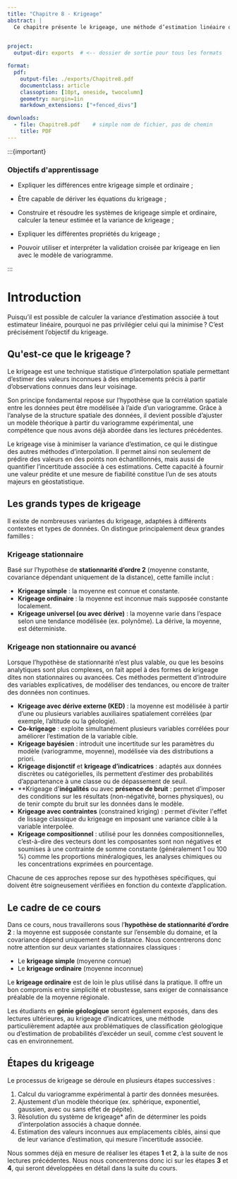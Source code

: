 ```yaml
---
title: "Chapitre 8 - Krigeage"
abstract: |
  Ce chapitre présente le krigeage, une méthode d’estimation linéaire optimale largement utilisée en géostatistique. Après avoir introduit les principes fondamentaux, nous détaillons les différences entre krigeage simple et ordinaire, ainsi que la dérivation des équations associées. Nous expliquons comment construire et résoudre les systèmes de krigeage, calculer les estimations et leurs variances, et analyser les propriétés mathématiques et pratiques du krigeage. Enfin, nous abordons l’utilisation de la validation croisée pour évaluer la qualité des modèles de variogramme et affiner les estimations.
 

project:
  output-dir: exports  # <-- dossier de sortie pour tous les formats

format:
  pdf:
    output-file: ./exports/Chapitre8.pdf
    documentclass: article
    classoption: [10pt, oneside, twocolumn]
    geometry: margin=1in
    markdown_extensions: ["+fenced_divs"]

downloads:
  - file: Chapitre8.pdf    # simple nom de fichier, pas de chemin
    title: PDF
---
```


:::{important}
### Objectifs d'apprentissage
-   Expliquer les différences entre krigeage simple et ordinaire ;

-   Être capable de dériver les équations du krigeage ;

-   Construire et résoudre les systèmes de krigeage simple et ordinaire, calculer la teneur estimée et la variance de krigeage ;

-   Expliquer les différentes propriétés du krigeage ;

-   Pouvoir utiliser et interpréter la validation croisée par krigeage en lien avec le modèle de variogramme.

:::

# Introduction

Puisqu’il est possible de calculer la variance d’estimation associée à tout estimateur linéaire, pourquoi ne pas privilégier celui qui la minimise ? C’est précisément l’objectif du krigeage.

## Qu'est-ce que le krigeage ?

Le krigeage est une technique statistique d’interpolation spatiale permettant d’estimer des valeurs inconnues à des emplacements précis à partir d’observations connues dans leur voisinage.

Son principe fondamental repose sur l’hypothèse que la corrélation spatiale entre les données peut être modélisée à l’aide d’un variogramme. Grâce à l’analyse de la structure spatiale des données, il devient possible d’ajuster un modèle théorique à partir du variogramme expérimental, une compétence que nous avons déjà abordée dans les lectures précédentes.

Le krigeage vise à minimiser la variance d’estimation, ce qui le distingue des autres méthodes d’interpolation. Il permet ainsi non seulement de prédire des valeurs en des points non échantillonnés, mais aussi de quantifier l’incertitude associée à ces estimations. Cette capacité à fournir une valeur prédite et une mesure de fiabilité constitue l’un de ses atouts majeurs en géostatistique.

## Les grands types de krigeage

Il existe de nombreuses variantes du krigeage, adaptées à différents contextes et types de données. On distingue principalement deux grandes familles :

### Krigeage stationnaire

Basé sur l’hypothèse de **stationnarité d’ordre 2** (moyenne constante, covariance dépendant uniquement de la distance), cette famille inclut :

- **Krigeage simple** : la moyenne est connue et constante.
- **Krigeage ordinaire** : la moyenne est inconnue mais supposée constante localement.
- **Krigeage universel (ou avec dérive)** : la moyenne varie dans l’espace selon une tendance modélisée (ex. polynôme). La dérive, la moyenne, est déterministe.

### Krigeage non stationnaire ou avancé

Lorsque l’hypothèse de stationnarité n’est plus valable, ou que les besoins analytiques sont plus complexes, on fait appel à des formes de krigeage dites non stationnaires ou avancées. Ces méthodes permettent d’introduire des variables explicatives, de modéliser des tendances, ou encore de traiter des données non continues.

- **Krigeage avec dérive externe (KED)** : la moyenne est modélisée à partir d’une ou plusieurs variables auxiliaires spatialement corrélées (par exemple, l’altitude ou la géologie).
- **Co-krigeage** : exploite simultanément plusieurs variables corrélées pour améliorer l’estimation de la variable cible.
- **Krigeage bayésien** : introduit une incertitude sur les paramètres du modèle (variogramme, moyenne), modélisée via des distributions a priori.
- **Krigeage disjonctif** et **krigeage d’indicatrices** : adaptés aux données discrètes ou catégorielles, ils permettent d’estimer des probabilités d’appartenance à une classe ou de dépassement de seuil.
- **Krigeage d'**inégalités** ou avec **présence de bruit** : permet d’imposer des conditions sur les résultats (non-négativité, bornes physiques), ou de tenir compte du bruit sur les données dans le modèle.
- **Krigeage avec contraintes** (constrained kriging) : permet d’éviter l'effet de lissage classique du krigeage en imposant une variance cible à la variable interpolée.
- **Krigeage compositionnel** : utilisé pour les données compositionnelles, c’est-à-dire des vecteurs dont les composantes sont non négatives et soumises à une contrainte de somme constante (généralement 1 ou 100 %) comme les proportions minéralogiques, les analyses chimiques ou les concentrations exprimées en pourcentage.

Chacune de ces approches repose sur des hypothèses spécifiques, qui doivent être soigneusement vérifiées en fonction du contexte d’application.

## Le cadre de ce cours

Dans ce cours, nous travaillerons sous l’**hypothèse de stationnarité d’ordre 2** : la moyenne est supposée constante sur l’ensemble du domaine, et la covariance dépend uniquement de la distance. Nous concentrerons donc notre attention sur deux variantes stationnaires classiques :

- Le **krigeage simple** (moyenne connue)
- Le **krigeage ordinaire** (moyenne inconnue)

Le **krigeage ordinaire** est de loin le plus utilisé dans la pratique. Il offre un bon compromis entre simplicité et robustesse, sans exiger de connaissance préalable de la moyenne régionale.

Les étudiants en **génie géologique** seront également exposés, dans des lectures ultérieures, au krigeage d’indicatrices, une méthode particulièrement adaptée aux problématiques de classification géologique ou d’estimation de probabilités d’excéder un seuil, comme c’est souvent le cas en environnement.

## Étapes du krigeage

Le processus de krigeage se déroule en plusieurs étapes successives :

1. Calcul du variogramme expérimental à partir des données mesurées.
2. Ajustement d’un modèle théorique (ex. sphérique, exponentiel, gaussien, avec ou sans effet de pépite).
3. Résolution du système de krigeage* afin de déterminer les poids d’interpolation associés à chaque donnée.
4. Estimation des valeurs inconnues aux emplacements ciblés, ainsi que de leur variance d’estimation, qui mesure l’incertitude associée.

Nous sommes déjà en mesure de réaliser les étapes **1** et **2**, à la suite de nos lectures précédentes. Nous nous concentrerons donc ici sur les étapes **3** et **4**, qui seront développées en détail dans la suite du cours.

